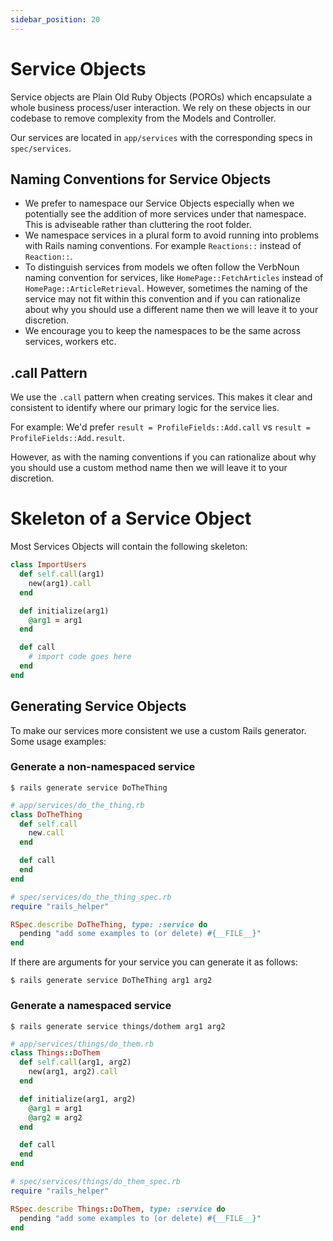 ```yaml
---
sidebar_position: 20
---
```


# Service Objects

Service objects are Plain Old Ruby Objects (POROs) which encapsulate a whole
business process/user interaction. We rely on these objects in our codebase to remove complexity from the Models and Controller.

Our services are located in `app/services` with the corresponding specs in
`spec/services`.

## Naming Conventions for Service Objects

- We prefer to namespace our Service Objects especially when we potentially see the addition of more services under that namespace. This is adviseable rather than cluttering the root folder.
- We namespace services in a plural form to avoid running into problems with Rails naming conventions. For example `Reactions::` instead of `Reaction::`.
- To distinguish services from models we often follow the VerbNoun naming convention for services, like `HomePage::FetchArticles` instead of `HomePage::ArticleRetrieval`. However, sometimes the naming of the service may not fit within this convention and if you can rationalize about why you should use a different name then we will leave it to your discretion.
- We encourage you to keep the namespaces to be the same across services, workers etc.

## .call Pattern

We use the `.call` pattern when creating services. This makes it clear and consistent to identify where our primary logic for the service lies.

For example: We'd prefer `result = ProfileFields::Add.call` vs `result = ProfileFields::Add.result`.

However, as with the naming conventions if you can rationalize about why you should use a custom method name then we will leave it to your discretion.

# Skeleton of a Service Object

Most Services Objects will contain the following skeleton:

```ruby
class ImportUsers
  def self.call(arg1)
    new(arg1).call
  end

  def initialize(arg1)
    @arg1 = arg1
  end

  def call
    # import code goes here
  end
end
```

## Generating Service Objects

To make our services more consistent we use a custom Rails generator. Some usage
examples:

### Generate a non-namespaced service

`$ rails generate service DoTheThing`

```ruby
# app/services/do_the_thing.rb
class DoTheThing
  def self.call
    new.call
  end

  def call
  end
end
```

```ruby
# spec/services/do_the_thing_spec.rb
require "rails_helper"

RSpec.describe DoTheThing, type: :service do
  pending "add some examples to (or delete) #{__FILE__}"
end
```

If there are arguments for your service you can generate it as follows:

```$ rails generate service DoTheThing arg1 arg2```

### Generate a namespaced service

`$ rails generate service things/dothem arg1 arg2`

```ruby
# app/services/things/do_them.rb
class Things::DoThem
  def self.call(arg1, arg2)
    new(arg1, arg2).call
  end

  def initialize(arg1, arg2)
    @arg1 = arg1
    @arg2 = arg2
  end

  def call
  end
end
```

```ruby
# spec/services/things/do_them_spec.rb
require "rails_helper"

RSpec.describe Things::DoThem, type: :service do
  pending "add some examples to (or delete) #{__FILE__}"
end
```